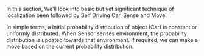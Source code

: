 In this section, We'll look into basic but yet significant technique of localization been followed by 
Self Driving Car, Sense and Move.

In simple terms, a initial probability distribution of object (Car) is constant or uniformly distributed. 
When Sensor senses environment, the probability distribution is updated towards that environment. If required,
we can make a move based on the current probability distribution.
